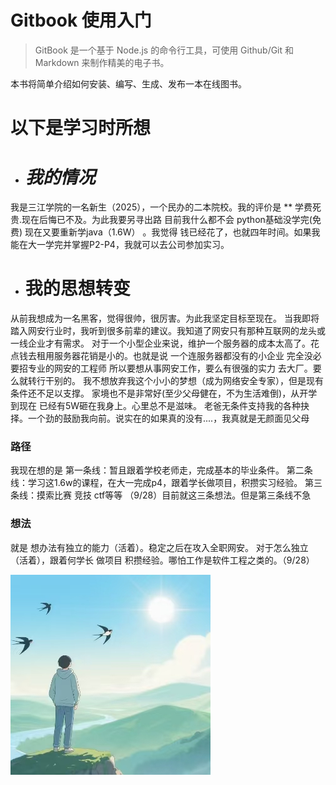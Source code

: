 # Gitbook 使用入门

> GitBook 是一个基于 Node.js 的命令行工具，可使用 Github/Git 和 Markdown 来制作精美的电子书。

本书将简单介绍如何安装、编写、生成、发布一本在线图书。



# 以下是学习时所想
* # *我的情况* 
我是三江学院的一名新生（2025），一个民办的二本院校。我的评价是 ** 学费死贵.现在后悔已不及。为此我要另寻出路
目前我什么都不会
python基础没学完(免费)
现在又要重新学java（1.6W） 。我觉得 钱已经花了，也就四年时间。如果我能在大一学完并掌握P2-P4，我就可以去公司参加实习。


* # **我的思想转变**
从前我想成为一名黑客，觉得很帅，很厉害。为此我坚定目标至现在。
当我即将踏入网安行业时，我听到很多前辈的建议。我知道了网安只有那种互联网的龙头或一线企业才有需求。
对于一个小型企业来说，维护一个服务器的成本太高了。花点钱去租用服务器花销是小的。也就是说 一个连服务器都没有的小企业 完全没必要招专业的网安的工程师
所以要想从事网安工作，要么有很强的实力 去大厂。要么就转行干别的。
我不想放弃我这个小小的梦想（成为网络安全专家），但是现有条件还不足以支撑。
家境也不是非常好(至少父母健在，不为生活难倒)，从开学到现在 已经有5W砸在我身上。心里总不是滋味。
老爸无条件支持我的各种抉择。一个劲的鼓励我向前。说实在的如果真的没有....，我真就是无颜面见父母

### 路径
我现在想的是
第一条线：暂且跟着学校老师走，完成基本的毕业条件。
第二条线：学习这1.6w的课程，在大一完成p4，跟着学长做项目，积攒实习经验。
第三条线：摸索比赛  竞技  ctf等等
（9/28）目前就这三条想法。但是第三条线不急

### 想法
就是 想办法有独立的能力（活着）。稳定之后在攻入全职网安。
对于怎么独立（活着），跟着何学长 做项目 积攒经验。哪怕工作是软件工程之类的。（9/28）



![](1.png)





